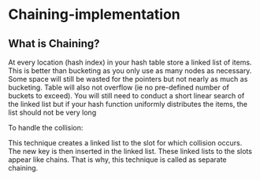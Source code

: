# Chaining-implementation

## What is Chaining? 

At every location (hash index) in your hash table store a linked list of items. This is better than bucketing as you only use as many nodes as necessary. Some space will still be wasted for the pointers but not nearly as much as bucketing. Table will also not overflow (ie no pre-defined number of buckets to exceed). You will still need to conduct a short linear search of the linked list but if your hash function uniformly distributes the items, the list should not be very long

To handle the collision: 

This technique creates a linked list to the slot for which collision occurs.
The new key is then inserted in the linked list.
These linked lists to the slots appear like chains.
That is why, this technique is called as separate chaining.
